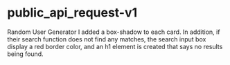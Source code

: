 # public_api_request-v1
 Random User Generator
I added a box-shadow to each card. In addition, if their search function does not find any matches, the search input box display a red border color, and an h1 element is created that says no results being found. 